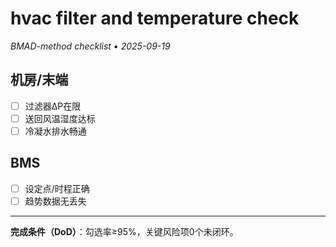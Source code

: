# hvac filter and temperature check

_BMAD-method checklist • 2025-09-19_

## 机房/末端

- [ ] 过滤器ΔP在限
- [ ] 送回风温湿度达标
- [ ] 冷凝水排水畅通

## BMS

- [ ] 设定点/时程正确
- [ ] 趋势数据无丢失

---

**完成条件（DoD）**：勾选率≥95%，关键风险项0个未闭环。
